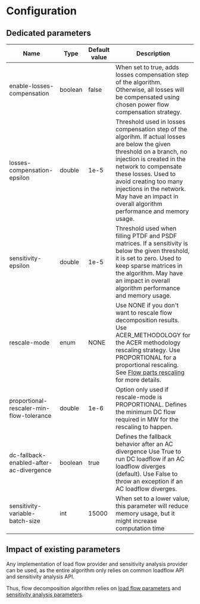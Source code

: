 # Configuration

## Dedicated parameters

| Name                                      | Type    | Default value | Description                                                                                                                                                                                                                                                                                                                 |
|-------------------------------------------|---------|---------------|-----------------------------------------------------------------------------------------------------------------------------------------------------------------------------------------------------------------------------------------------------------------------------------------------------------------------------|
| enable-losses-compensation                | boolean | false         | When set to true, adds losses compensation step of the algorithm. Otherwise, all losses will be compensated using chosen power flow compensation strategy.                                                                                                                                                                  |
| losses-compensation-epsilon               | double  | 1e-5          | Threshold used in losses compensation step of the algorihm. If actual losses are below the given threshold on a branch, no injection is created in the network to compensate these losses. Used to avoid creating too many injections in the network. May have an impact in overall algorithm performance and memory usage. |
| sensitivity-epsilon                       | double  | 1e-5          | Threshold used when filling PTDF and PSDF matrices. If a sensitivity is below the given threshold, it is set to zero. Used to keep sparse matrices in the algorithm. May have an impact in overall algorithm performance and memory usage.                                                                                  |
| rescale-mode                              | enum    | NONE          | Use NONE if you don't want to rescale flow decomposition results. Use ACER_METHODOLOGY for the ACER methodology rescaling strategy. Use PROPORTIONAL for a proportional rescaling. See [Flow parts rescaling](../flow_decomposition/algorithm-description.md#flow-parts-rescaling) for more details.                        |
| proportional-rescaler-min-flow-tolerance  | double  | 1e-6          | Option only used if rescale-mode is PROPORTIONAL. Defines the minimum DC flow required in MW for the rescaling to happen.                                                                                                                                                                                                   |    
| dc-fallback-enabled-after-ac-divergence   | boolean | true          | Defines the fallback behavior after an AC divergence Use True to run DC loadflow if an AC loadflow diverges (default). Use False to throw an exception if an AC loadflow diverges.                                                                                                                                          |
| sensitivity-variable-batch-size           | int     | 15000         | When set to a lower value, this parameter will reduce memory usage, but it might increase computation time                                                                                                                                                                                                                  |

## Impact of existing parameters

Any implementation of load flow provider and sensitivity analysis provider can be used, as the entire algorithm only
relies on common loadflow API and sensitivity analysis API.

Thus, flow decomposition algorithm relies on [load flow parameters](inv:powsyblcore:*:*#loadflow-generic-parameters) and [sensitivity analysis parameters](inv:powsyblcore:*:*#sensitivity-generic-parameter).
